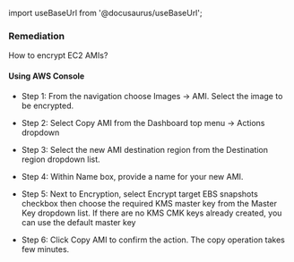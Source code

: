 import useBaseUrl from '@docusaurus/useBaseUrl';

### Remediation
How to encrypt EC2 AMIs?

#### Using AWS Console

- Step 1: From the navigation choose Images -> AMI. Select the image to be encrypted.

- Step 2: Select Copy AMI from the Dashboard top menu -> Actions dropdown

- Step 3: Select the new AMI destination region from the Destination region dropdown list.

- Step 4: Within Name box, provide a name for your new AMI.
	 
- Step 5: Next to Encryption, select Encrypt target EBS snapshots checkbox then choose the required KMS master key from the Master Key dropdown list. If there are no KMS CMK keys already created, you can use the default master key

- Step 6: Click Copy AMI to confirm the action. The copy operation takes few minutes.